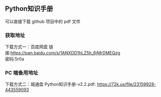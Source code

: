 ## Python知识手册

可以直接下载 github 项目中的 pdf 文件

### 获取地址

下载方式一：百度网盘
链接:https://pan.baidu.com/s/1ANXDD1hLZ5h_6jMrDMEQzg  
密码:5r0a


### PC 端备用地址
下载方式二：城通盘
Python知识手册-v2.2.pdf: 
https://72k.us/file/23159928-443559093